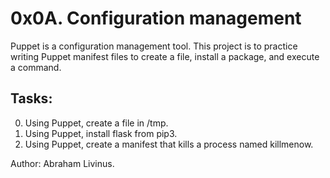 # 0x0A. Configuration management

Puppet is a configuration management tool.
This project is to practice writing Puppet manifest files to create a file,
install a package, and execute a command.

## Tasks:

0. Using Puppet, create a file in /tmp.
1. Using Puppet, install flask from pip3.
2. Using Puppet, create a manifest that kills a process named killmenow.

Author: Abraham Livinus.
